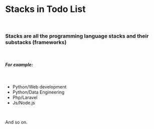 # Stacks in Todo List

<br />

### Stacks are all the programming language stacks and their substacks (frameworks)

<br />

##### For example:

<br />

- Python/Web development
- Python/Data Engineering
- Php/Laravel
- Js/Node.js

<br />

And so on.